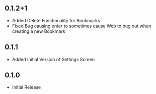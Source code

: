 ## 0.1.2+1

- Added Delete Functionality for Bookmarks
- Fixed Bug causing enter to sometimes cause Web to bug out when creating a new Bookmark

## 0.1.1

- Added Initial Version of Settings Screen

## 0.1.0

- Initial Release
